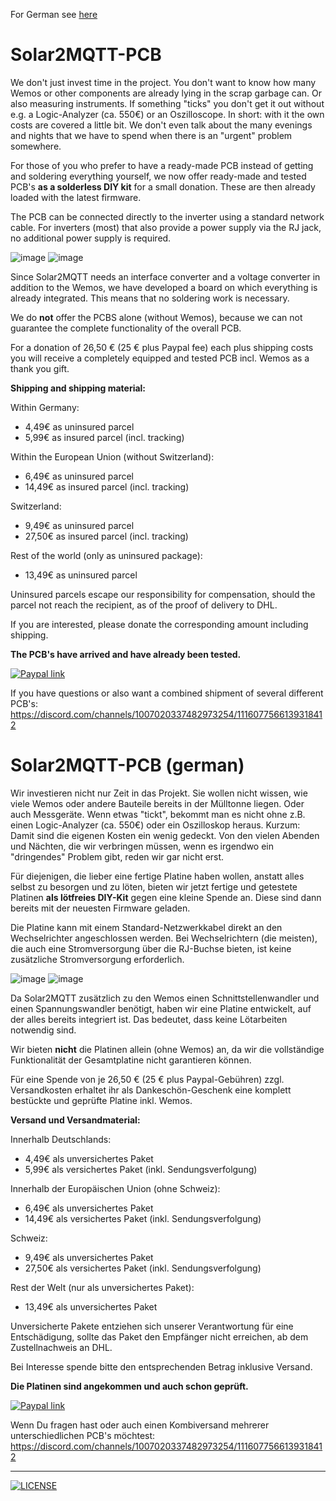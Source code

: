 For German see [here](#solar2mqtt-pcb-german)
# Solar2MQTT-PCB

We don't just invest time in the project. You don't want to know how many Wemos or other components are already lying in the scrap garbage can. Or also measuring instruments. If something "ticks" you don't get it out without e.g. a Logic-Analyzer (ca. 550€) or an Oszilloscope. In short: with it the own costs are covered a little bit. We don't even talk about the many evenings and nights that we have to spend when there is an "urgent" problem somewhere.

For those of you who prefer to have a ready-made PCB instead of getting and soldering everything yourself, we now offer ready-made and tested PCB's **as a solderless DIY kit** for a small donation. These are then already loaded with the latest firmware.

The PCB can be connected directly to the inverter using a standard network cable. For inverters (most) that also provide a power supply via the RJ jack, no additional power supply is required.

![image](https://user-images.githubusercontent.com/17761850/233857977-ec6b40ff-adba-496a-94af-9537b8aacfd9.png)
![image](https://user-images.githubusercontent.com/17761850/234286857-8bf0e3c0-c0d6-4a09-84e1-595f81462fc3.png)

Since Solar2MQTT needs an interface converter and a voltage converter in addition to the Wemos, we have developed a board on which everything is already integrated. This means that no soldering work is necessary.

We do **not** offer the PCBS alone (without Wemos), because we can not guarantee the complete functionality of the overall PCB.

For a donation of 26,50 € (25 € plus Paypal fee) each plus shipping costs you will receive a completely equipped and tested PCB incl. Wemos as a thank you gift.

**Shipping and shipping material:**

Within Germany:
- 4,49€ as uninsured parcel
- 5,99€ as insured parcel (incl. tracking)

Within the European Union (without Switzerland):
- 6,49€ as uninsured parcel
- 14,49€ as insured parcel (incl. tracking)

Switzerland:
- 9,49€ as uninsured parcel
- 27,50€ as insured parcel (incl. tracking)

Rest of the world (only as uninsured package):
- 13,49€ as uninsured parcel

Uninsured parcels escape our responsibility for compensation, should the parcel not reach the recipient, as of the proof of delivery to DHL.

If you are interested, please donate the corresponding amount including shipping.

**The PCB's have arrived and have already been tested.**

[![Paypal link](https://www.paypalobjects.com/en_US/i/btn/btn_donate_LG.gif)](https://www.paypal.com/donate/?hosted_button_id=HXSV9XZ4JAGE4)

If you have questions or also want a combined shipment of several different PCB's: https://discord.com/channels/1007020337482973254/1116077566139318412

# Solar2MQTT-PCB (german)
Wir investieren nicht nur Zeit in das Projekt. Sie wollen nicht wissen, wie viele Wemos oder andere Bauteile bereits in der Mülltonne liegen. Oder auch Messgeräte. Wenn etwas "tickt", bekommt man es nicht ohne z.B. einen Logic-Analyzer (ca. 550€) oder ein Oszilloskop heraus. Kurzum: Damit sind die eigenen Kosten ein wenig gedeckt. Von den vielen Abenden und Nächten, die wir verbringen müssen, wenn es irgendwo ein "dringendes" Problem gibt, reden wir gar nicht erst.

Für diejenigen, die lieber eine fertige Platine haben wollen, anstatt alles selbst zu besorgen und zu löten, bieten wir jetzt fertige und getestete Platinen **als lötfreies DIY-Kit** gegen eine kleine Spende an. Diese sind dann bereits mit der neuesten Firmware geladen.

Die Platine kann mit einem Standard-Netzwerkkabel direkt an den Wechselrichter angeschlossen werden. Bei Wechselrichtern (die meisten), die auch eine Stromversorgung über die RJ-Buchse bieten, ist keine zusätzliche Stromversorgung erforderlich.

![image](https://user-images.githubusercontent.com/17761850/233857977-ec6b40ff-adba-496a-94af-9537b8aacfd9.png)
![image](https://user-images.githubusercontent.com/17761850/234286857-8bf0e3c0-c0d6-4a09-84e1-595f81462fc3.png)

Da Solar2MQTT zusätzlich zu den Wemos einen Schnittstellenwandler und einen Spannungswandler benötigt, haben wir eine Platine entwickelt, auf der alles bereits integriert ist. Das bedeutet, dass keine Lötarbeiten notwendig sind.

Wir bieten **nicht** die Platinen allein (ohne Wemos) an, da wir die vollständige Funktionalität der Gesamtplatine nicht garantieren können.

Für eine Spende von je 26,50 € (25 € plus Paypal-Gebühren) zzgl. Versandkosten erhaltet ihr als Dankeschön-Geschenk eine komplett bestückte und geprüfte Platine inkl. Wemos.

**Versand und Versandmaterial:**

Innerhalb Deutschlands:
- 4,49€ als unversichertes Paket
- 5,99€ als versichertes Paket (inkl. Sendungsverfolgung)

Innerhalb der Europäischen Union (ohne Schweiz):
- 6,49€ als unversichertes Paket
- 14,49€ als versichertes Paket (inkl. Sendungsverfolgung)

Schweiz:
- 9,49€ als unversichertes Paket
- 27,50€ als versichertes Paket (inkl. Sendungsverfolgung)

Rest der Welt (nur als unversichertes Paket):
- 13,49€ als unversichertes Paket

Unversicherte Pakete entziehen sich unserer Verantwortung für eine Entschädigung, sollte das Paket den Empfänger nicht erreichen, ab dem Zustellnachweis an DHL.

Bei Interesse spende bitte den entsprechenden Betrag inklusive Versand.

**Die Platinen sind angekommen und auch schon geprüft.**

[![Paypal link](https://www.paypalobjects.com/en_US/i/btn/btn_donate_LG.gif)](https://www.paypal.com/donate/?hosted_button_id=HXSV9XZ4JAGE4)

Wenn Du fragen hast oder auch einen Kombiversand mehrerer unterschiedlichen PCB's möchtest: https://discord.com/channels/1007020337482973254/1116077566139318412

---
[![LICENSE](https://licensebuttons.net/l/by-nc-sa/4.0/88x31.png)](https://creativecommons.org/licenses/by-nc-sa/4.0/)
